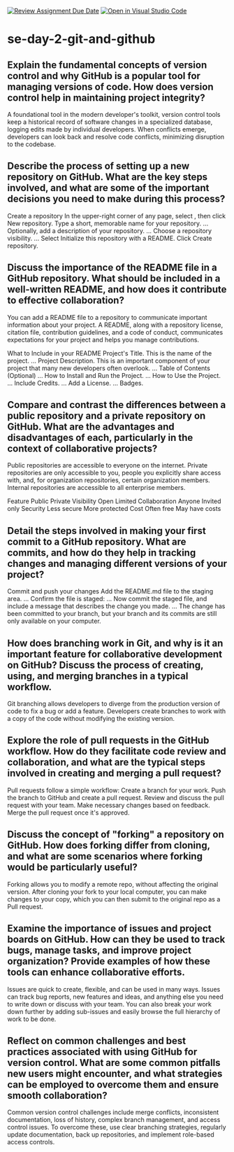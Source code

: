 [![Review Assignment Due Date](https://classroom.github.com/assets/deadline-readme-button-22041afd0340ce965d47ae6ef1cefeee28c7c493a6346c4f15d667ab976d596c.svg)](https://classroom.github.com/a/8wgCKhpZ)
[![Open in Visual Studio Code](https://classroom.github.com/assets/open-in-vscode-2e0aaae1b6195c2367325f4f02e2d04e9abb55f0b24a779b69b11b9e10269abc.svg)](https://classroom.github.com/online_ide?assignment_repo_id=18589056&assignment_repo_type=AssignmentRepo)

# se-day-2-git-and-github

## Explain the fundamental concepts of version control and why GitHub is a popular tool for managing versions of code. How does version control help in maintaining project integrity?

A foundational tool in the modern developer's toolkit, version control tools keep a historical record of software changes in a specialized database, logging edits made by individual developers. When conflicts emerge, developers can look back and resolve code conflicts, minimizing disruption to the codebase.


## Describe the process of setting up a new repository on GitHub. What are the key steps involved, and what are some of the important decisions you need to make during this process?

Create a repository
In the upper-right corner of any page, select , then click New repository.
Type a short, memorable name for your repository. ...
Optionally, add a description of your repository. ...
Choose a repository visibility. ...
Select Initialize this repository with a README.
Click Create repository.



## Discuss the importance of the README file in a GitHub repository. What should be included in a well-written README, and how does it contribute to effective collaboration?

You can add a README file to a repository to communicate important information about your project. A README, along with a repository license, citation file, contribution guidelines, and a code of conduct, communicates expectations for your project and helps you manage contributions.

What to Include in your README
Project's Title. This is the name of the project. ...
Project Description. This is an important component of your project that many new developers often overlook. ...
Table of Contents (Optional) ...
How to Install and Run the Project. ...
How to Use the Project. ...
Include Credits. ...
Add a License. ...
Badges.



## Compare and contrast the differences between a public repository and a private repository on GitHub. What are the advantages and disadvantages of each, particularly in the context of collaborative projects?

Public repositories are accessible to everyone on the internet. Private repositories are only accessible to you, people you explicitly share access with, and, for organization repositories, certain organization members. Internal repositories are accessible to all enterprise members.

Feature	Public	Private
Visibility	Open	Limited
Collaboration	Anyone	Invited only
Security	Less secure	More protected
Cost	Often free	May have costs


## Detail the steps involved in making your first commit to a GitHub repository. What are commits, and how do they help in tracking changes and managing different versions of your project?

Commit and push your changes
Add the README.md file to the staging area. ...
Confirm the file is staged: ...
Now commit the staged file, and include a message that describes the change you made. ...
The change has been committed to your branch, but your branch and its commits are still only available on your computer.



## How does branching work in Git, and why is it an important feature for collaborative development on GitHub? Discuss the process of creating, using, and merging branches in a typical workflow.

Git branching allows developers to diverge from the production version of code to fix a bug or add a feature. Developers create branches to work with a copy of the code without modifying the existing version.


## Explore the role of pull requests in the GitHub workflow. How do they facilitate code review and collaboration, and what are the typical steps involved in creating and merging a pull request?

Pull requests follow a simple workflow:
Create a branch for your work.
Push the branch to GitHub and create a pull request.
Review and discuss the pull request with your team.
Make necessary changes based on feedback.
Merge the pull request once it's approved.


## Discuss the concept of "forking" a repository on GitHub. How does forking differ from cloning, and what are some scenarios where forking would be particularly useful?

Forking allows you to modify a remote repo, without affecting the original version. After cloning your fork to your local computer, you can make changes to your copy, which you can then submit to the original repo as a Pull request.


## Examine the importance of issues and project boards on GitHub. How can they be used to track bugs, manage tasks, and improve project organization? Provide examples of how these tools can enhance collaborative efforts.

Issues are quick to create, flexible, and can be used in many ways. Issues can track bug reports, new features and ideas, and anything else you need to write down or discuss with your team. You can also break your work down further by adding sub-issues and easily browse the full hierarchy of work to be done.


## Reflect on common challenges and best practices associated with using GitHub for version control. What are some common pitfalls new users might encounter, and what strategies can be employed to overcome them and ensure smooth collaboration?

Common version control challenges include merge conflicts, inconsistent documentation, loss of history, complex branch management, and access control issues. To overcome these, use clear branching strategies, regularly update documentation, back up repositories, and implement role-based access controls.

